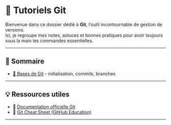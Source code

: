 # 🌱 Tutoriels Git

Bienvenue dans ce dossier dédié à **Git**, l’outil incontournable de gestion de versions.  
Ici, je regroupe mes notes, astuces et bonnes pratiques pour avoir toujours sous la main les commandes essentielles.

---

## 📑 Sommaire
- [📘 Bases de Git](./bases.md) – initialisation, commits, branches

---

## 💡 Ressources utiles
- 📖 [Documentation officielle Git](https://git-scm.com/doc)  
- 📝 [Git Cheat Sheet (GitHub Education)](https://education.github.com/git-cheat-sheet-education.pdf)  

---
